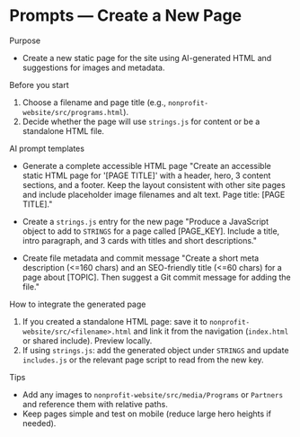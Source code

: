 # Prompts — Create a New Page

Purpose
- Create a new static page for the site using AI-generated HTML and suggestions for images and metadata.

Before you start
1. Choose a filename and page title (e.g., `nonprofit-website/src/programs.html`).
2. Decide whether the page will use `strings.js` for content or be a standalone HTML file.

AI prompt templates
- Generate a complete accessible HTML page
  "Create an accessible static HTML page for '[PAGE TITLE]' with a header, hero, 3 content sections, and a footer. Keep the layout consistent with other site pages and include placeholder image filenames and alt text. Page title: [PAGE TITLE]."

- Create a `strings.js` entry for the new page
  "Produce a JavaScript object to add to `STRINGS` for a page called [PAGE_KEY]. Include a title, intro paragraph, and 3 cards with titles and short descriptions."

- Create file metadata and commit message
  "Create a short meta description (<=160 chars) and an SEO-friendly title (<=60 chars) for a page about [TOPIC]. Then suggest a Git commit message for adding the file."

How to integrate the generated page
1. If you created a standalone HTML page: save it to `nonprofit-website/src/<filename>.html` and link it from the navigation (`index.html` or shared include). Preview locally.
2. If using `strings.js`: add the generated object under `STRINGS` and update `includes.js` or the relevant page script to read from the new key.

Tips
- Add any images to `nonprofit-website/src/media/Programs` or `Partners` and reference them with relative paths.
- Keep pages simple and test on mobile (reduce large hero heights if needed).